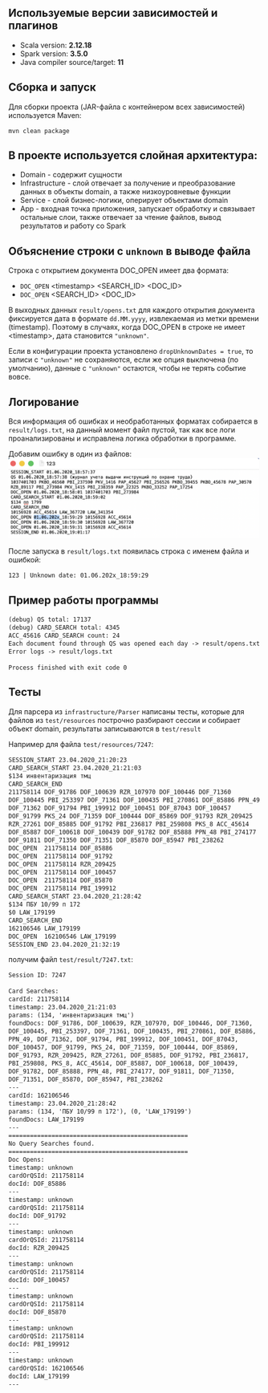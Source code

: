 ## Используемые версии зависимостей и плагинов

- Scala version: **2.12.18**  
- Spark version: **3.5.0**  
- Java compiler source/target: **11**

## Сборка и запуск

Для сборки проекта (JAR-файла с контейнером всех зависимостей) используется Maven:
```
mvn clean package
```

## В проекте используется слойная архитектура:

- Domain - содержит сущности
- Infrastructure - слой отвечает за получение и преобразование данных в объекты domain, а также низкоуровневые функции
- Service - слой бизнес-логики, оперирует объектами domain
- App - входная точка приложения, запускает обработку и связывает остальные слои, также отвечает за чтение файлов, вывод результатов и работу со Spark


## Объяснение строки с `unknown` в выводе файла

Строка с открытием документа DOC_OPEN имеет два формата:
- `DOC_OPEN` <timеstamp> <SEARCH_ID> <DOC_ID>
- `DOC_OPEN` <SEARCH_ID> <DOC_ID>

В выходных данных `result/opens.txt` для каждого открытия документа фиксируется дата в формате `dd.MM.yyyy`, извлекаемая из метки времени (timestamp). Поэтому в случаях, когда DOC_OPEN в строке не имеет <timеstamp>, дата становится `"unknown"`.

Если в конфигурации проекта установлено `dropUnknownDates = true`, то записи с `"unknown"` не сохраняются, если же опция выключена (по умолчанию), данные с `"unknown"` остаются, чтобы не терять событие вовсе.

## Логирование

Вся информация об ошибках и необработанных форматах собирается в `result/logs.txt`, на данный момент файл пустой, так как все логи проанализированы и исправлена логика обработки в программе.

Добавим ошибку в один из файлов:
<img src="images/screenshot-123.png" alt="Скриншот" width="500"/>

После запуска в `result/logs.txt` появилась строка с именем файла и ошибкой:
```
123 | Unknown date: 01.06.202x_18:59:29
```

## Пример работы программы
```
(debug) QS total: 17137
(debug) CARD_SEARCH total: 4345
ACC_45616 CARD_SEARCH count: 24
Each document found through QS was opened each day -> result/opens.txt
Error logs -> result/logs.txt

Process finished with exit code 0
```

## Тесты

Для парсера из `infrastructure/Parser` написаны тесты, которые для файлов из `test/resources` построчно разбирают сессии и собирает объект domain, результаты записываются в `test/result`

Например для файла `test/resources/7247`:
```
SESSION_START 23.04.2020_21:20:23
CARD_SEARCH_START 23.04.2020_21:21:03
$134 инвентаризация тмц
CARD_SEARCH_END 
211758114 DOF_91786 DOF_100639 RZR_107970 DOF_100446 DOF_71360 DOF_100445 PBI_253397 DOF_71361 DOF_100435 PBI_270861 DOF_85886 PPN_49 DOF_71362 DOF_91794 PBI_199912 DOF_100451 DOF_87043 DOF_100457 DOF_91799 PKS_24 DOF_71359 DOF_100444 DOF_85869 DOF_91793 RZR_209425 RZR_27261 DOF_85885 DOF_91792 PBI_236817 PBI_259808 PKS_8 ACC_45614 DOF_85887 DOF_100618 DOF_100439 DOF_91782 DOF_85888 PPN_48 PBI_274177 DOF_91811 DOF_71350 DOF_71351 DOF_85870 DOF_85947 PBI_238262
DOC_OPEN  211758114 DOF_85886
DOC_OPEN  211758114 DOF_91792
DOC_OPEN  211758114 RZR_209425
DOC_OPEN  211758114 DOF_100457
DOC_OPEN  211758114 DOF_85870
DOC_OPEN  211758114 PBI_199912
CARD_SEARCH_START 23.04.2020_21:28:42
$134 ПБУ 10/99 п 172
$0 LAW_179199
CARD_SEARCH_END 
162106546 LAW_179199
DOC_OPEN  162106546 LAW_179199
SESSION_END 23.04.2020_21:32:19
```

получим файл `test/result/7247.txt`:
```
Session ID: 7247

Card Searches:
cardId: 211758114
timestamp: 23.04.2020_21:21:03
params: (134, 'инвентаризация тмц')
foundDocs: DOF_91786, DOF_100639, RZR_107970, DOF_100446, DOF_71360, DOF_100445, PBI_253397, DOF_71361, DOF_100435, PBI_270861, DOF_85886, PPN_49, DOF_71362, DOF_91794, PBI_199912, DOF_100451, DOF_87043, DOF_100457, DOF_91799, PKS_24, DOF_71359, DOF_100444, DOF_85869, DOF_91793, RZR_209425, RZR_27261, DOF_85885, DOF_91792, PBI_236817, PBI_259808, PKS_8, ACC_45614, DOF_85887, DOF_100618, DOF_100439, DOF_91782, DOF_85888, PPN_48, PBI_274177, DOF_91811, DOF_71350, DOF_71351, DOF_85870, DOF_85947, PBI_238262
---
cardId: 162106546
timestamp: 23.04.2020_21:28:42
params: (134, 'ПБУ 10/99 п 172'), (0, 'LAW_179199')
foundDocs: LAW_179199
---
==================================================
No Query Searches found.
==================================================
Doc Opens:
timestamp: unknown
cardOrQSId: 211758114
docId: DOF_85886
---
timestamp: unknown
cardOrQSId: 211758114
docId: DOF_91792
---
timestamp: unknown
cardOrQSId: 211758114
docId: RZR_209425
---
timestamp: unknown
cardOrQSId: 211758114
docId: DOF_100457
---
timestamp: unknown
cardOrQSId: 211758114
docId: DOF_85870
---
timestamp: unknown
cardOrQSId: 211758114
docId: PBI_199912
---
timestamp: unknown
cardOrQSId: 162106546
docId: LAW_179199
---
```
